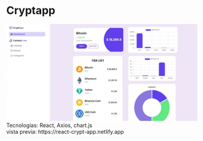 # Cryptapp

<img src="./src/assets/image.jpeg">
Tecnologías: React, Axios, chart.js <br/>
vista previa: https://react-crypt-app.netlify.app